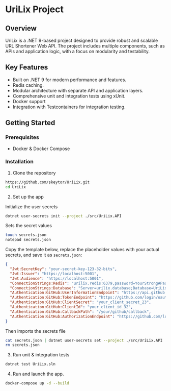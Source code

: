 # UriLix Project

## Overview
UriLix is a .NET 9-based project designed to provide robust and scalable URL Shortener Web API. The project includes multiple components, such as APIs and application logic, with a focus on modularity and testability.

## Key Features
- Built on .NET 9 for modern performance and features.
- Redis caching.
- Modular architecture with separate API and application layers.
- Comprehensive unit and integration tests using xUnit.
- Docker support
- Integration with Testcontainers for integration testing.

## Getting Started

### Prerequisites
- Docker & Docker Compose

### Installation
1. Clone the repository
```bash
https://github.com/skeytor/UriLix.git
cd UriLix
```
2. Set up the app

Initialize the user secrets
```bash
dotnet user-secrets init --project ./src/UriLix.API
```

Sets the secret values
```bash
touch secrets.json
notepad secrets.json
```
Copy the template below, replace the placeholder values with your actual secrets, and save it as `secrets.json`:

```json
{
  "Jwt:SecretKey": "your-secret-key-123-32-bits",
  "Jwt:Issuer": "https://localhost:5001",
  "Jwt:Audience": "https://localhost:5001",
  "ConnectionStrings:Redis": "urilix.redis:6379,password=YourStrong#Pass123,abortConnect=false,connectTimeout=30000,connectRetry=5",
  "ConnectionStrings:Database": "Server=urilix.database;Database=UriLix;User ID=sa;Password=YourStrong#Pass123;TrustServerCertificate=True",
  "Authentication:GitHub:UserInformationEndpoint": "https://api.github.com/user",
  "Authentication:GitHub:TokenEndpoint": "https://github.com/login/oauth/access_token",
  "Authentication:GitHub:ClientSecret": "your_client_secret_23",
  "Authentication:GitHub:ClientId": "your_client_id_32",
  "Authentication:GitHub:CallbackPath": "/your/github/callback",
  "Authentication:GitHub:AuthorizationEndpoint": "https://github.com/login/oauth/authorize"
}
```
Then imports the secrets file
```bash
cat secrets.json | dotnet user-secrets set --project ./src/UriLix.API
rm secrets.json
```

3. Run unit & integration tests
```bash
dotnet test UriLix.sln
```

4. Run and launch the app.
```bash
docker-compose up -d --build